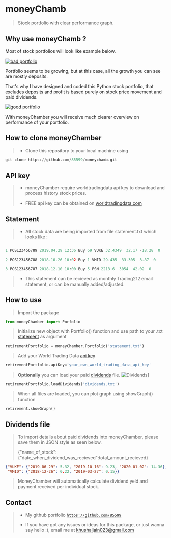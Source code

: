 
  

# moneyChamb

> Stock portfolio with clear performance graph.

  

## Why use moneyChamb ?

Most of stock portfolios will look like example below.

[![bad portfolio](https://i.ibb.co/t8bSQYY/Figure-2.png)]()



Portfolio seems to be growing, but at this case, all the growth you can see are mostly deposits. 

That's why I have designed and coded this Python stock portfolio, that excludes deposits and profit is based purely on stock price movement and paid dividends.

[![good portfolio](https://i.ibb.co/5Lgvfkb/Figure-1.png)]()

With moneyChamber you will receive much clearer overview on performance of your portfolio.

  
  
  



## How to clone moneyChamber
  >- Clone this repository to your local machine using
 ```Python
git clone https://github.com/85599/moneychamb.git
```


## API key

>- moneyChamber require worldtradingdata api key to download and process history stock prices.
>
>- FREE api key can be obtained on [worldtradingdata.com](https://www.worldtradingdata.com/)


## Statement

>- All stock data are being imported from file statement.txt which looks like :

```Python

1 POS123456789 2019.04.29 12:36 Buy 69 VUKE 32.4349  32.17 -18.28  0

2 POS123456788 2018.10.26 10:02 Buy 1 VMID 29.435  33.305  3.87  0

3 POS123456787 2018.12.10 10:00 Buy 5 PSN 2213.6  3054  42.02  0

```

>- This statement can be recieved as monthly Trading212 email statement, or can be manually added/adjusted.

  

## How to use 
>Import the package
```Python
from moneyChamber import Porfolio
```
> Initialize new object with Portfolio() function and use path to your .txt [statement](#statement) as argument
  ```Python
retirementPortfolio = moneyChamber.Portfolio('statement.txt')
```
>Add your World Trading Data [api key](#api-key)

```Python
retirementPortfolio.apiKey='your_own_world_trading_data_api_key'
```
> **Optionally** you can load your paid [dividends](#dividends-file) file.
> ![Dividends](https://i.ibb.co/WH3mYPG/ezgif-7-5d4ddc7ad5ef.gif)]
```Python
retirementPortfolio.loadDividends('dividends.txt')
```
> When all files are loaded, you can plot graph using showGraph() function
```Python
retirement.showGraph()
```

## Dividends file
>To import details about paid dividends into moneyChamber, please save them in JSON style as seen below.
>
>{"name_of_stock":{"date_when_dividend_was_recieved":total_amount_recieved}
```JSON
{"VUKE": {"2019-06-29": 5.32, "2019-10-16": 9.23, "2020-01-02": 14.36},
 "VMID": {"2018-12-26": 0.22, "2019-03-27": 0.15}}
```
>MoneyChamber will automatically calculate dividend yeld and payment received per individual stock.
  
## Contact
>  - My github portfolio <a  href="https://github.com/85599"  target="_blank">`https://github.com/85599`</a>
>
>- If you have got any issues or ideas for this package, or just wanna say hello :), email me at khushaljain023@gmail.com
